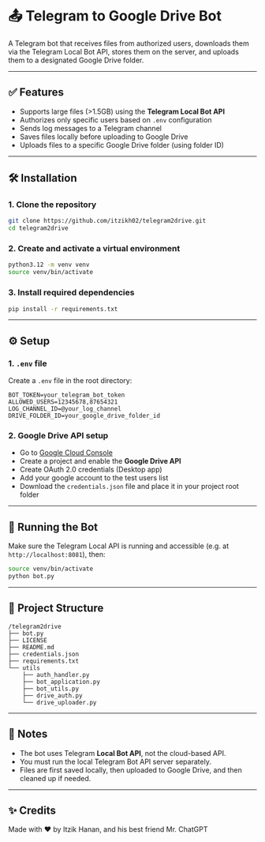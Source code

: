 # 📤 Telegram to Google Drive Bot

A Telegram bot that receives files from authorized users, downloads them via the Telegram Local Bot API, stores them on the server, and uploads them to a designated Google Drive folder.

---

## ✅ Features

- Supports large files (>1.5GB) using the **Telegram Local Bot API**
- Authorizes only specific users based on `.env` configuration
- Sends log messages to a Telegram channel
- Saves files locally before uploading to Google Drive
- Uploads files to a specific Google Drive folder (using folder ID)

---

## 🛠️ Installation

### 1. Clone the repository

```bash
git clone https://github.com/itzikh02/telegram2drive.git
cd telegram2drive
```

### 2. Create and activate a virtual environment

```bash
python3.12 -m venv venv
source venv/bin/activate
```

### 3. Install required dependencies

```bash
pip install -r requirements.txt
```

---

## ⚙️ Setup

### 1. `.env` file

Create a `.env` file in the root directory:

```env
BOT_TOKEN=your_telegram_bot_token
ALLOWED_USERS=12345678,87654321
LOG_CHANNEL_ID=@your_log_channel
DRIVE_FOLDER_ID=your_google_drive_folder_id
```

### 2. Google Drive API setup

- Go to [Google Cloud Console](https://console.cloud.google.com/)
- Create a project and enable the **Google Drive API**
- Create OAuth 2.0 credentials (Desktop app)
- Add your google account to the test users list
- Download the `credentials.json` file and place it in your project root folder

---

## 🚀 Running the Bot

Make sure the Telegram Local API is running and accessible (e.g. at `http://localhost:8081`), then:

```bash
source venv/bin/activate
python bot.py
```

---

## 📂 Project Structure

```
/telegram2drive
├── bot.py
├── LICENSE
├── README.md
├── credentials.json
├── requirements.txt
└── utils
    ├── auth_handler.py
    ├── bot_application.py
    ├── bot_utils.py
    ├── drive_auth.py
    └── drive_uploader.py
```

---

## 📌 Notes

- The bot uses Telegram **Local Bot API**, not the cloud-based API.
- You must run the local Telegram Bot API server separately.
- Files are first saved locally, then uploaded to Google Drive, and then cleaned up if needed.

---

## ✨ Credits

Made with ❤️ by Itzik Hanan, and his best friend Mr. ChatGPT

